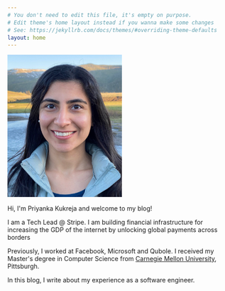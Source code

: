 ```yaml
---
# You don't need to edit this file, it's empty on purpose.
# Edit theme's home layout instead if you wanna make some changes
# See: https://jekyllrb.com/docs/themes/#overriding-theme-defaults
layout: home
---
```


<div class="divider">
    <div class="left">
        <img id="profilepic" width="258" height="320" src="assets/profile.jpeg" alt="Profile">
    </div>
    <div class="right">
        <p>Hi, I'm Priyanka Kukreja and welcome to my blog!</p>
        <p>
            I am a Tech Lead @ Stripe. I am building financial infrastructure
            for increasing the GDP of the internet by unlocking global payments across borders
        </p>
        <p>
            Previously, I worked at Facebook, Microsoft and Qubole.
            I received my Master's degree in Computer Science
            from <a href="https://www.cmu.edu/">Carnegie Mellon University</a>, Pittsburgh.
        </p>
        <p>
            In this blog, I write about my experience as a software engineer.
        </p>
    </div>
</div>
